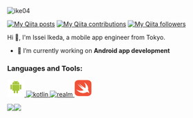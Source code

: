 <img src="https://komarev.com/ghpvc/?username=ike04&label=Profile%20views&color=0e75b6&style=flat" alt="ike04" />

[![My Qiita posts](https://qiita-badge.apiapi.app/s/ike_pikmin/posts.svg)](http://qiita.com/ike_pikmin)
[![My Qiita contributions](https://qiita-badge.apiapi.app/s/ike_pikmin/contributions.svg)](http://qiita.com/ike_pikmin)
[![My Qiita followers](https://qiita-badge.apiapi.app/s/ike_pikmin/followers.svg)](http://qiita.com/ike_pikmin)

Hi 👋, I'm Issei Ikeda, a mobile app engineer from Tokyo.


- 🔭 I’m currently working on **Android app development**


<h3 align="left">Languages and Tools:</h3>
<p align="left"> <a href="https://developer.android.com" target="_blank"> <img src="https://raw.githubusercontent.com/devicons/devicon/master/icons/android/android-original-wordmark.svg" alt="android" width="40" height="40"/> </a> <a href="https://kotlinlang.org" target="_blank"> <img src="https://www.vectorlogo.zone/logos/kotlinlang/kotlinlang-icon.svg" alt="kotlin" width="40" height="40"/> </a> <a href="https://realm.io/" target="_blank"> <img src="https://raw.githubusercontent.com/bestofjs/bestofjs-webui/8665e8c267a0215f3159df28b33c365198101df5/public/logos/realm.svg" alt="realm" width="40" height="40"/> </a> <a href="https://developer.apple.com/swift/" target="_blank"> <img src="https://raw.githubusercontent.com/devicons/devicon/master/icons/swift/swift-original.svg" alt="swift" width="40" height="40"/> </a> </a> </p>

<a href="https://github.com/ike04">
  <img align="left" src="https://github-readme-stats.vercel.app/api?username=ike04&count_private=true&show_icons=true" />
</a>
<a href="https://github.com/ike04">
  <img align="left" src="https://github-readme-stats.vercel.app/api/top-langs/?username=ike04" />
</a>
